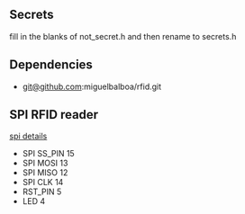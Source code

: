 ## Secrets

fill in the blanks of not_secret.h and then rename to secrets.h

## Dependencies

* git@github.com:miguelbalboa/rfid.git

## SPI RFID reader

[spi details](http://d.av.id.au/blog/esp8266-hardware-spi-hspi-general-info-and-pinout/)

* SPI SS_PIN 15
* SPI MOSI 13
* SPI MISO 12
* SPI CLK 14
* RST_PIN 5
* LED 4
